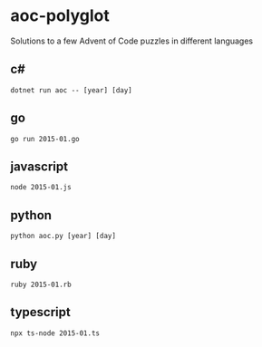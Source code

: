 # aoc-polyglot

Solutions to a few Advent of Code puzzles in different languages

## c#

```
dotnet run aoc -- [year] [day]
```

## go

```
go run 2015-01.go
```

## javascript

```
node 2015-01.js
```

## python

```
python aoc.py [year] [day]
```

## ruby

```
ruby 2015-01.rb
```

## typescript

```
npx ts-node 2015-01.ts
```